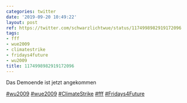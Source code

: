 ```yaml
---
categories: twitter
date: '2019-09-20 10:49:22'
layout: post
ref: https://twitter.com/schwarzlichtwue/status/1174998982919172096
tags:
- fff
- wue2009
- climatestrike
- fridays4future
- wu2009
title: 1174998982919172096
---
```

Das Demoende ist jetzt angekommen

[#wu2009](/t/wu2009) [#wue2009](/t/wue2009) [#ClimateStrike](/t/climatestrike) [#fff](/t/fff) [#Fridays4Future](/t/fridays4future)